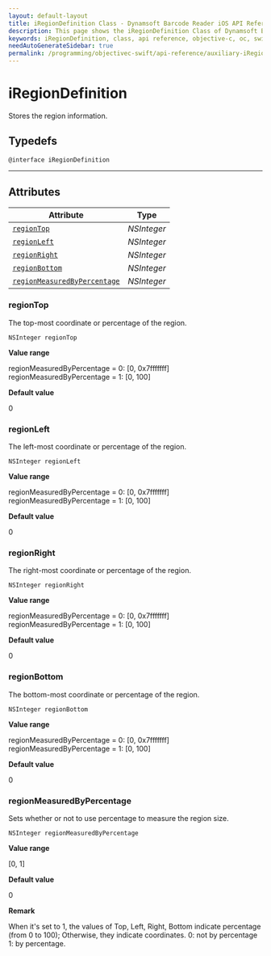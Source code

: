 ```yaml
---
layout: default-layout
title: iRegionDefinition Class - Dynamsoft Barcode Reader iOS API Reference
description: This page shows the iRegionDefinition Class of Dynamsoft Barcode Reader for iOS SDK.
keywords: iRegionDefinition, class, api reference, objective-c, oc, swift
needAutoGenerateSidebar: true
permalink: /programming/objectivec-swift/api-reference/auxiliary-iRegionDefinition-v7.6.0.html
---
```



# iRegionDefinition

Stores the region information.  

## Typedefs

```objc
@interface iRegionDefinition
```  
  
---

## Attributes
  
| Attribute | Type |
|---------- | ---- |
| [`regionTop`](#regiontop) | *NSInteger* |
| [`regionLeft`](#regionleft) | *NSInteger* |
| [`regionRight`](#regionright) | *NSInteger* |
| [`regionBottom`](#regionbottom) | *NSInteger* |
| [`regionMeasuredByPercentage`](#regionmeasuredbypercentage) | *NSInteger* |

### regionTop

The top-most coordinate or percentage of the region.

```objc
NSInteger regionTop
```

**Value range**

regionMeasuredByPercentage = 0: [0, 0x7fffffff]  
regionMeasuredByPercentage = 1: [0, 100]  

**Default value**

0

### regionLeft

The left-most coordinate or percentage of the region.

```objc
NSInteger regionLeft
```

**Value range**

regionMeasuredByPercentage = 0: [0, 0x7fffffff]  
regionMeasuredByPercentage = 1: [0, 100]  

**Default value**

0

### regionRight

The right-most coordinate or percentage of the region.

```objc
NSInteger regionRight
```

**Value range**

regionMeasuredByPercentage = 0: [0, 0x7fffffff]  
regionMeasuredByPercentage = 1: [0, 100]  

**Default value**

0

### regionBottom

The bottom-most coordinate or percentage of the region.

```objc
NSInteger regionBottom
```

**Value range**

regionMeasuredByPercentage = 0: [0, 0x7fffffff]  
regionMeasuredByPercentage = 1: [0, 100]  

**Default value**

0

### regionMeasuredByPercentage

Sets whether or not to use percentage to measure the region size.

```objc
NSInteger regionMeasuredByPercentage
```

**Value range**

[0, 1]

**Default value**

0

**Remark**

When it's set to 1, the values of Top, Left, Right, Bottom indicate percentage (from 0 to 100); Otherwise, they indicate coordinates. 0: not by percentage 1: by percentage.
